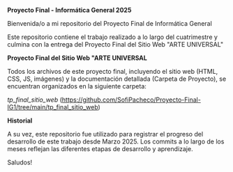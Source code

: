**Proyecto Final - Informática General 2025**

Bienvenida/o a mi repositorio del Proyecto Final de Informática General

Este repositorio contiene el trabajo realizado a lo largo del cuatrimestre y culmina con la entrega del Proyecto Final del Sitio Web "ARTE UNIVERSAL"


**Proyecto Final del Sitio Web "ARTE UNIVERSAL**

Todos los archivos de este proyecto final, incluyendo el sitio web (HTML, CSS, JS, imágenes) y la documentación detallada (Carpeta de Proyecto), se encuentran organizados en la siguiente carpeta:

*tp_final_sitio_web* (https://github.com/SofiPacheco/Proyecto-Final-IG1/tree/main/tp_final_sitio_web)

**Historial**

A su vez, este repositorio fue utilizado para registrar el progreso del desarrollo de este trabajo desde Marzo 2025. Los commits a lo largo de los meses reflejan las diferentes etapas de desarrollo y aprendizaje.

Saludos!
